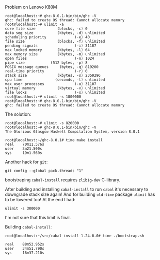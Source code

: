 Problem on Lenovo K80M
```
root@localhost:~# ghc-8.0.1-bin/bin/ghc -V
ghc: failed to create OS thread: Cannot allocate memory
root@localhost:~# ulimit -a
core file size          (blocks, -c) 0
data seg size           (kbytes, -d) unlimited
scheduling priority             (-e) 40
file size               (blocks, -f) unlimited
pending signals                 (-i) 31107
max locked memory       (kbytes, -l) 64
max memory size         (kbytes, -m) unlimited
open files                      (-n) 1024
pipe size            (512 bytes, -p) 8
POSIX message queues     (bytes, -q) 819200
real-time priority              (-r) 0
stack size              (kbytes, -s) 2359296
cpu time               (seconds, -t) unlimited
max user processes              (-u) 31107
virtual memory          (kbytes, -v) unlimited
file locks                      (-x) unlimited
root@localhost:~# ulimit -s 1000000
root@localhost:~# ghc-8.0.1-bin/bin/ghc -V
ghc: failed to create OS thread: Cannot allocate memory
```

The solution:
```
root@localhost:~# ulimit -s 820000
root@localhost:~# ghc-8.0.1-bin/bin/ghc -V
The Glorious Glasgow Haskell Compilation System, version 8.0.1
```

```
root@localhost:~/ghc-8.0.1# time make install
real    70m11.576s
user    3m21.500s
sys     19m1.560s
```

Another hack for `git`:
```
git config --global pack.threads "1"
```

bootstraping `cabal-install` requires `zlib1g-dev` C-library.

After building and installing `cabal-install` to run `cabal` it's necessary to downgrade stack size again!
And for building `old-time` package `ulimit` has to be lowered too! At the end I had:
```
ulimit -s 300000
```
I'm not sure that this limit is final.

Building `cabal-install`:
```
root@localhost:~/src/cabal-install-1.24.0.0# time ./bootstrap.sh

real    88m52.952s
user    34m51.790s
sys     16m37.210s
```
